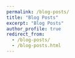 ```yaml
---
permalink: /blog-posts/
title: "Blog Posts"
excerpt: "Blog Posts"
author_profile: true
redirect_from: 
  - /blog-posts/
  - /blog-posts.html
---
```


